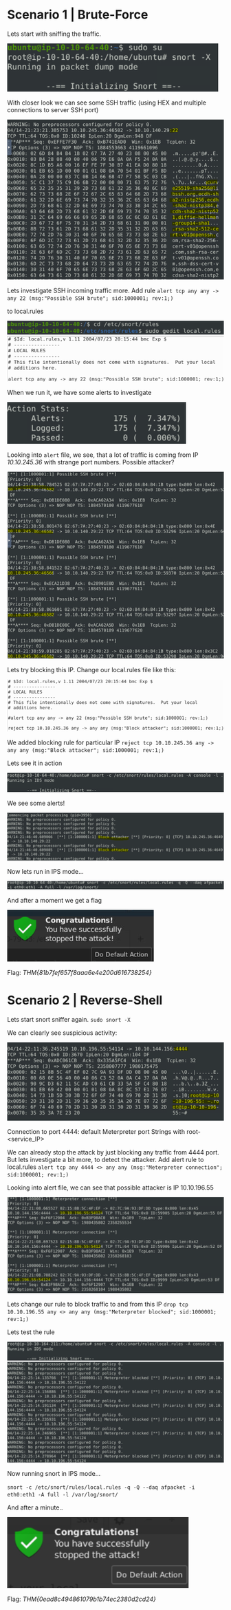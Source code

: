 # Scenario 1 | Brute-Force

Lets start with sniffing the traffic.


![](pics/Pasted%20image%2020250415002939.png)

With closer look we can see some SSH traffic (using HEX and multiple connections to server SSH port)


![](pics/Pasted%20image%2020250415002833.png)


Lets investigate SSH incoming traffic more. Add rule
`alert tcp any any -> any 22 (msg:"Possible SSH brute"; sid:1000001; rev:1;)`

to local.rules

![](pics/Pasted%20image%2020250415003544.png)
![](pics/Pasted%20image%2020250415003518.png)

When we run it, we have some alerts to investigate

![](pics/Pasted%20image%2020250415004005.png)

Looking into `alert` file, we see, that a lot of traffic is coming from IP *10.10.245.36* with strange port numbers. Possible attacker?


![](pics/Pasted%20image%2020250415004136.png)

Lets try blocking this IP. Change our local.rules file like this:


![](pics/Pasted%20image%2020250415004435.png)

We added blocking rule for particular IP
`reject tcp 10.10.245.36 any -> any any (msg:"Block attacker"; sid:1000001; rev:1;)`

Lets see it in action

![](pics/Pasted%20image%2020250415004713.png)

We see some alerts! 

![](pics/Pasted%20image%2020250415004831.png)

Now lets run in IPS mode...

![](pics/Pasted%20image%2020250415005137.png)

And after a moment we get a flag

![](pics/Pasted%20image%2020250415010551.png)

Flag: *THM{81b7fef657f8aaa6e4e200d616738254}*

# Scenario 2 | Reverse-Shell

Lets start snort sniffer again. 
`sudo snort -X`

We can clearly see suspicious activity:

![](pics/Pasted%20image%2020250415011236.png)

Connection to port 4444: default Meterpreter port
Strings with root-<service_IP>

We can already stop the attack by just blocking any traffic from 4444 port. But lets investigate a bit more, to detect the attacker. Add alert rule to local.rules
`alert tcp any 4444 <> any any (msg:"Meterpreter connection"; sid:1000001; rev:1;)`

Looking into alert file, we can see that possible attacker is IP 10.10.196.55

![](pics/Pasted%20image%2020250415012245.png)

Lets change our rule to block traffic to and from this IP
`drop tcp 10.10.196.55 any <> any any (msg:"Meterpreter blocked"; sid:1000001; rev:1;)`

Lets test the rule


![](pics/Pasted%20image%2020250415012544.png)
![](pics/Pasted%20image%2020250415012615.png)

Now running snort in IPS mode...

 `snort -c /etc/snort/rules/local.rules -q -Q --daq afpacket -i eth0:eth1 -A full -l /var/log/snort/`


And after a minute..


![](pics/Pasted%20image%2020250415022954.png)

Flag: *THM{0ead8c494861079b1b74ec2380d2cd24}*
